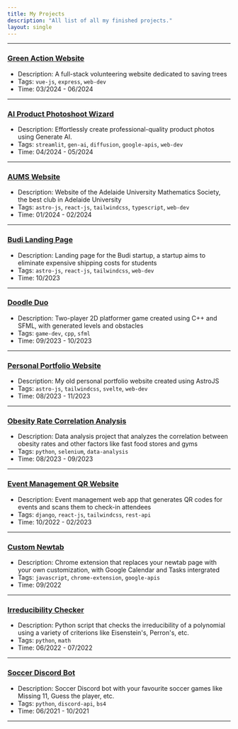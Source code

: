 ```yaml
---
title: My Projects
description: "All list of all my finished projects."
layout: single
---
```

---

### [Green Action Website](https://github.com/Theskrtnerd/)

- Description: A full-stack volunteering website dedicated to saving trees
- Tags: `vue-js`, `express`, `web-dev`
- Time: 03/2024 - 06/2024

---

### [AI Product Photoshoot Wizard](https://github.com/Theskrtnerd/gen-ai-photoshoots)

- Description: Effortlessly create professional-quality product photos using Generate AI.
- Tags: `streamlit`, `gen-ai`, `diffusion`, `google-apis`, `web-dev`
- Time: 04/2024 - 05/2024

---

### [AUMS Website](https://github.com/Adelaide-University-Maths-Society/aums.org.au)

- Description: Website of the Adelaide University Mathematics Society, the best club in Adelaide University
- Tags: `astro-js`, `react-js`, `tailwindcss`, `typescript`, `web-dev`
- Time: 01/2024 - 02/2024

---

### [Budi Landing Page](https://github.com/Theskrtnerd/budi-landing-page)

- Description: Landing page for the Budi startup, a startup aims to eliminate expensive shipping costs for students
- Tags: `astro-js`, `react-js`, `tailwindcss`, `web-dev`
- Time: 10/2023

---

### [Doodle Duo](https://github.com/Theskrtnerd/doodle-duo)

- Description: Two-player 2D platformer game created using C++ and SFML, with generated levels and obstacles
- Tags: `game-dev`, `cpp`, `sfml`
- Time: 09/2023 - 10/2023

---

### [Personal Portfolio Website](https://github.com/Theskrtnerd/portfolio-web)

- Description: My old personal portfolio website created using AstroJS
- Tags: `astro-js`, `tailwindcss`, `svelte`, `web-dev`
- Time: 08/2023 - 11/2023

---

### [Obesity Rate Correlation Analysis](https://github.com/Theskrtnerd/obesity-rate-analysis)

- Description: Data analysis project that analyzes the correlation between obesity rates and other factors like fast food stores and gyms
- Tags: `python`, `selenium`, `data-analysis`
- Time: 08/2023 - 09/2023

---

### [Event Management QR Website](https://github.com/Theskrtnerd/qr-web-app)

- Description: Event management web app that generates QR codes for events and scans them to check-in attendees
- Tags: `django`, `react-js`, `tailwindcss`, `rest-api`
- Time: 10/2022 - 02/2023

---

### [Custom Newtab](https://github.com/Theskrtnerd/custom-newtab)

- Description: Chrome extension that replaces your newtab page with your own customization, with Google Calendar and Tasks intergrated
- Tags: `javascript`, `chrome-extension`, `google-apis`
- Time: 09/2022

---

### [Irreducibility Checker](https://github.com/Theskrtnerd/check-irreducible-polynomial)

- Description: Python script that checks the irreducibility of a polynomial using a variety of criterions like Eisenstein's, Perron's, etc.
- Tags: `python`, `math`
- Time: 06/2022 - 07/2022

---

### [Soccer Discord Bot](https://github.com/Theskrtnerd/soccer-discord-bot)

- Description: Soccer Discord bot with your favourite soccer games like Missing 11, Guess the player, etc.
- Tags: `python`, `discord-api`, `bs4`
- Time: 06/2021 - 10/2021

---

